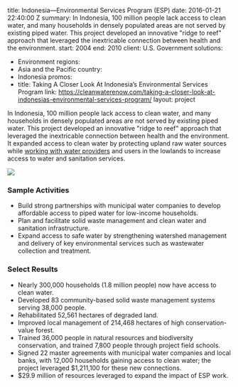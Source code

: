 
title: Indonesia—Environmental Services Program (ESP)
date: 2016-01-21 22:40:00 Z
summary: In Indonesia, 100 million people lack access to clean water, and many households
  in densely populated areas are not served by existing piped water. This project
  developed an innovative "ridge to reef" approach that leveraged the inextricable
  connection between health and the environment.
start: 2004
end: 2010
client: U.S. Government
solutions:
- Environment
regions:
- Asia and the Pacific
country:
- Indonesia
promos:
- title: Taking A Closer Look At Indonesia’s Environmental Services Program
  link: https://cleanwaterenow.com/taking-a-closer-look-at-indonesias-environmental-services-program/
layout: project


In Indonesia, 100 million people lack access to clean water, and many households in densely populated areas are not served by existing piped water. This project developed an innovative "ridge to reef" approach that leveraged the inextricable connection between health and the environment. It expanded access to clean water by protecting upland raw water sources while [working with water providers](https://www.globalwaters.org/resources/assets/indonesia-environmental-service-program-esp-evaluation) and users in the lowlands to increase access to water and sanitation services.

![][1]

### Sample Activities

* Build strong partnerships with municipal water companies to develop affordable access to piped water for low-income households.
* Plan and facilitate solid waste management and clean water and sanitation infrastructure.
* Expand access to safe water by strengthening watershed management and delivery of key environmental services such as wastewater collection and treatment.

### Select Results

* Nearly 300,000 households (1.8 million people) now have access to clean water.
* Developed 83 community-based solid waste management systems serving 38,000 people.
* Rehabilitated 52,561 hectares of degraded land.
* Improved local management of 214,468 hectares of high conservation-value forest.
* Trained 36,000 people in natural resources and biodiversity conservation, and trained 7,800 people through project field schools.
* Signed 22 master agreements with municipal water companies and local banks, with 12,000 households gaining access to clean water; the project leveraged $1,211,100 for these new connections.
* $29.9 million of resources leveraged to expand the impact of ESP work.

[1]: https://assetify-dai.com/projects/ESP.jpg
